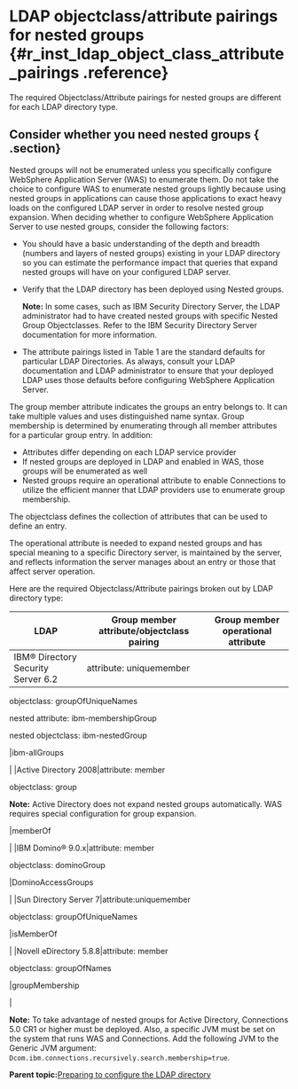 # LDAP objectclass/attribute pairings for nested groups {#r_inst_ldap_object_class_attribute_pairings .reference}

The required Objectclass/Attribute pairings for nested groups are different for each LDAP directory type.

## Consider whether you need nested groups { .section}

Nested groups will not be enumerated unless you specifically configure WebSphere Application Server \(WAS\) to enumerate them. Do not take the choice to configure WAS to enumerate nested groups lightly because using nested groups in applications can cause those applications to exact heavy loads on the configured LDAP server in order to resolve nested group expansion. When deciding whether to configure WebSphere Application Server to use nested groups, consider the following factors:

-   You should have a basic understanding of the depth and breadth \(numbers and layers of nested groups\) existing in your LDAP directory so you can estimate the performance impact that queries that expand nested groups will have on your configured LDAP server.
-   Verify that the LDAP directory has been deployed using Nested groups.

    **Note:** In some cases, such as IBM Security Directory Server, the LDAP administrator had to have created nested groups with specific Nested Group Objectclasses. Refer to the IBM Security Directory Server documentation for more information.

-   The attribute pairings listed in Table 1 are the standard defaults for particular LDAP Directories. As always, consult your LDAP documentation and LDAP administrator to ensure that your deployed LDAP uses those defaults before configuring WebSphere Application Server.

The group member attribute indicates the groups an entry belongs to. It can take multiple values and uses distinguished name syntax. Group membership is determined by enumerating through all member attributes for a particular group entry. In addition:

-   Attributes differ depending on each LDAP service provider
-   If nested groups are deployed in LDAP and enabled in WAS, those groups will be enumerated as well
-   Nested groups require an operational attribute to enable Connections to utilize the efficient manner that LDAP providers use to enumerate group membership.

The objectclass defines the collection of attributes that can be used to define an entry.

The operational attribute is needed to expand nested groups and has special meaning to a specific Directory server, is maintained by the server, and reflects information the server manages about an entry or those that affect server operation.

Here are the required Objectclass/Attribute pairings broken out by LDAP directory type:

|LDAP|Group member attribute/objectclass pairing|Group member operational attribute|
|----|------------------------------------------|----------------------------------|
|IBM® Directory Security Server 6.2|attribute: uniquemember

 objectclass: groupOfUniqueNames

 nested attribute: ibm-membershipGroup

 nested objectclass: ibm-nestedGroup

|ibm-allGroups

|
|Active Directory 2008|attribute: member

 objectclass: group

 **Note:** Active Directory does not expand nested groups automatically. WAS requires special configuration for group expansion.

|memberOf

|
|IBM Domino® 9.0.x|attribute: member

 objectclass: dominoGroup

|DominoAccessGroups

|
|Sun Directory Server 7|attribute:uniquemember

 objectclass: groupOfUniqueNames

|isMemberOf

|
|Novell eDirectory 5.8.8|attribute: member

 objectclass: groupOfNames

|groupMembership

|

**Note:** To take advantage of nested groups for Active Directory, Connections 5.0 CR1 or higher must be deployed. Also, a specific JVM must be set on the system that runs WAS and Connections. Add the following JVM to the Generic JVM argument: `Dcom.ibm.connections.recursively.search.membership=true`.

**Parent topic:**[Preparing to configure the LDAP directory](../install/t_config_ldap.md)

